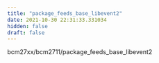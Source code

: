 ```yaml
---
title: "package_feeds_base_libevent2"
date: 2021-10-30 22:31:33.331034
hidden: false
draft: false
---
```


bcm27xx/bcm2711/package_feeds_base_libevent2

